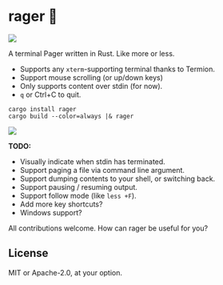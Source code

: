 # rager 🎉

[![](http://meritbadge.herokuapp.com/rager)](https://crates.io/crates/rager)

A terminal Pager written in Rust. Like more or less.

* Supports any `xterm`-supporting terminal thanks to Termion.
* Support mouse scrolling (or up/down keys)
* Only supports content over stdin (for now).
* `q` or Ctrl+C to quit.

```
cargo install rager
cargo build --color=always |& rager
```

![](https://user-images.githubusercontent.com/80639/39799598-cea19382-5332-11e8-9c94-367ec317123f.png)

**TODO:**

* Visually indicate when stdin has terminated.
* Support paging a file via command line argument.
* Support dumping contents to your shell, or switching back.
* Support pausing / resuming output.
* Support follow mode (like `less +F`).
* Add more key shortcuts?
* Windows support?

All contributions welcome. How can rager be useful for you?

## License

MIT or Apache-2.0, at your option.
